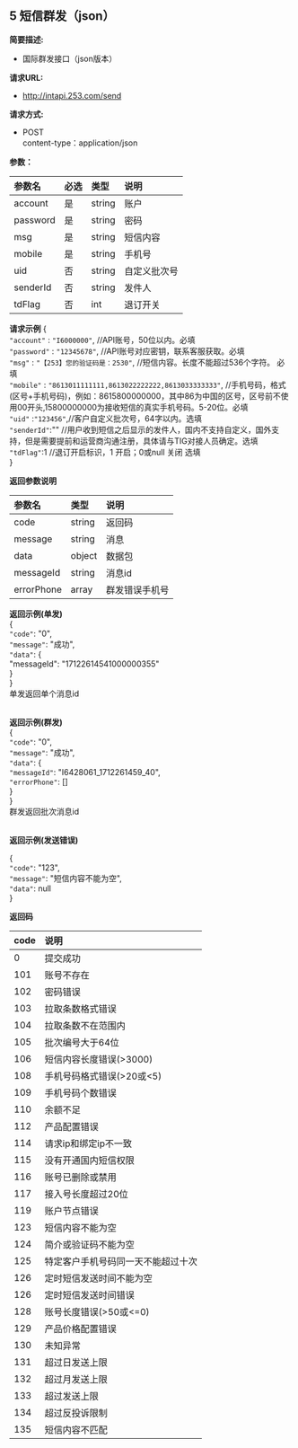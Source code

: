 ## 5 短信群发（json）

**简要描述:**
* 国际群发接口（json版本）

**请求URL:**
* http://intapi.253.com/send

**请求方式:**
* POST<br/>
content-type：application/json

**参数：**

|参数名|必选|类型|说明|
|:---|:---|:---|:---|
|account|是|string|账户|
|password|是|string|密码|
|msg|是|string|短信内容|
|mobile|是|string|手机号|
|uid|否|string|自定义批次号|
|senderId|否|string|发件人|
|tdFlag|否|int|退订开关|
**请求示例**
{<br/>
     `"account"` : `"I6000000"`,   //API账号，50位以内。必填<br/>
     `"password"` : `"12345678"`,   //API账号对应密钥，联系客服获取。必填<br/>
     `"msg"` : `"【253】您的验证码是：2530"`, //短信内容。长度不能超过536个字符。  必填<br/>
     `"mobile"` : `"8613011111111,8613022222222,8613033333333"`,  //手机号码，格式(区号+手机号码)，例如：8615800000000，其中86为中国的区号，区号前不使用00开头,15800000000为接收短信的真实手机号码。5-20位。必填<br/>
      `"uid"` :`"123456"`,//客户自定义批次号，64字以内。选填<br/>
     `"senderId"`:""   //用户收到短信之后显示的发件人，国内不支持自定义，国外支持，但是需要提前和运营商沟通注册，具体请与TIG对接人员确定。选填<br/>
     `"tdFlag"`:1   //退订开启标识，1 开启；0或null 关闭 选填<br/>
 }<br/>
 

**返回参数说明**

|参数名|类型|说明|
|:---|:---|:---|
|code|string|返回码|
|message|string|消息|
|data|object|数据包|
|messageId|string|消息id|
|errorPhone|array|群发错误手机号|

**返回示例(单发)**<br/>
 {<br/>
    `"code"`: "0",<br/>
    `"message"`: "成功",<br/>
    `"data"`: {<br/>
        "messageId": "17122614541000000355"<br/> 
    }<br/>
}<br/>
单发返回单个消息id
<br/>
<br/>

**返回示例(群发)**<br/>
{<br/>
    `"code"`: "0",<br/>
    `"message"`: "成功",<br/>
    `"data"`: {<br/>
        `"messageId"`: "I6428061_1712261459_40",<br/>
         `"errorPhone"`: []<br/>
    }<br/>
}<br/>
群发返回批次消息id
<br/>
<br/>

**返回示例(发送错误)**

{<br/>
    `"code"`: "123",<br/>
    `"message"`: "短信内容不能为空",<br/>
    `"data"`: null<br/>
}<br/>

**返回码**

|code|说明|
|:---|:---|
|0|提交成功|
|101|账号不存在|
|102|密码错误|
|103|拉取条数格式错误|
|104|拉取条数不在范围内|
|105|批次编号大于64位|
|106|短信内容长度错误(>3000)|
|108|手机号码格式错误(>20或<5)|
|109|手机号码个数错误|
|110|余额不足|
|112|产品配置错误|
|114|请求ip和绑定ip不一致|
|115|没有开通国内短信权限|
|116|账号已删除或禁用|
|117|接入号长度超过20位|
|119|账户节点错误|
|123|短信内容不能为空|
|124|简介或验证码不能为空|
|125|特定客户手机号码同一天不能超过十次|
|126|定时短信发送时间不能为空|
|126|定时短信发送时间错误|
|128|账号长度错误(>50或<=0)|
|129|产品价格配置错误|
|130|未知异常|
|131|超过日发送上限|
|132|超过月发送上限|
|133|超过发送上限|
|134|超过反投诉限制|
|135|短信内容不匹配|




